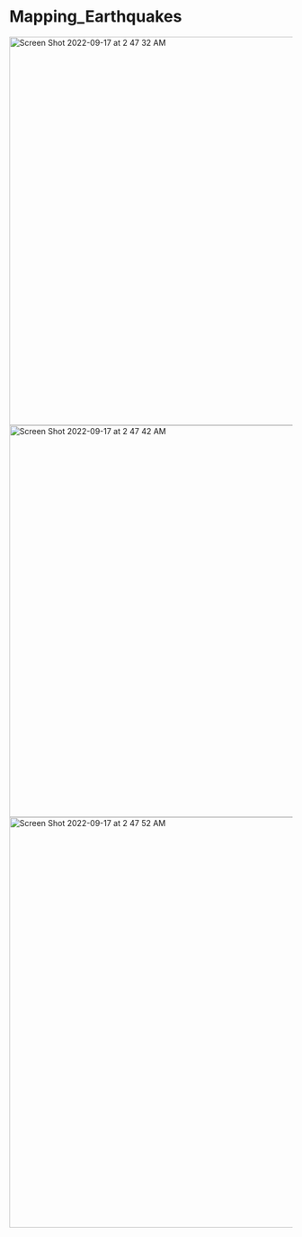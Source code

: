 # Mapping_Earthquakes
<img width="690" alt="Screen Shot 2022-09-17 at 2 47 32 AM" src="https://user-images.githubusercontent.com/107026442/190851333-616160d9-e00c-4374-8fee-b6d3e178ffb6.png">

<img width="696" alt="Screen Shot 2022-09-17 at 2 47 42 AM" src="https://user-images.githubusercontent.com/107026442/190851339-0655f678-a0e6-4aab-b5df-e227ae92ce7e.png">

<img width="729" alt="Screen Shot 2022-09-17 at 2 47 52 AM" src="https://user-images.githubusercontent.com/107026442/190851355-1768c07a-237e-4163-97de-c1c38208f632.png">

